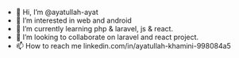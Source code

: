 - 👋 Hi, I’m @ayatullah-ayat
- 👀 I’m interested in web and android
- 🌱 I’m currently learning php & laravel, js & react.
- 💞️ I’m looking to collaborate on laravel and react project.
- 📫 How to reach me linkedin.com/in/ayatullah-khamini-998084a5

<!---
ayatullah-ayat/ayatullah-ayat is a ✨ special ✨ repository because its `README.md` (this file) appears on your GitHub profile.
You can click the Preview link to take a look at your changes.
--->
